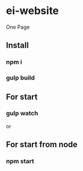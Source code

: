 # ei-website
One Page

## Install
### npm i
### gulp build

## For start
### gulp watch
or
## For start from node
### npm start
